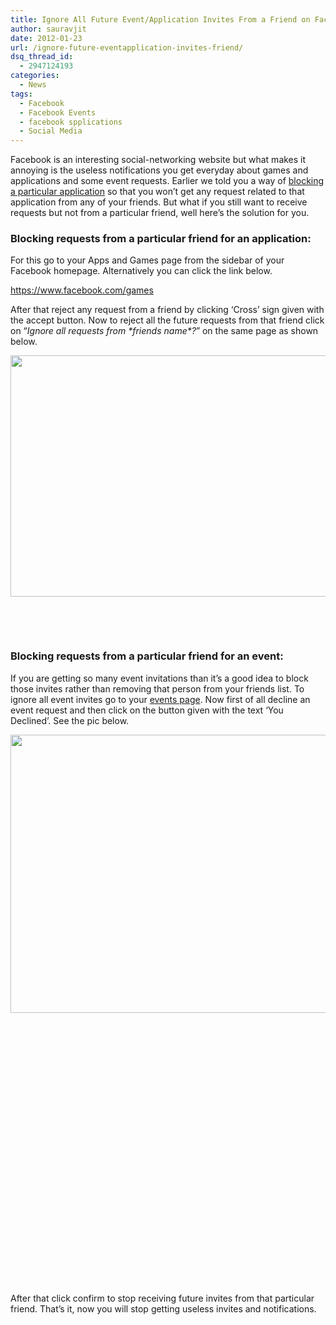 ```yaml
---
title: Ignore All Future Event/Application Invites From a Friend on Facebook
author: sauravjit
date: 2012-01-23
url: /ignore-future-eventapplication-invites-friend/
dsq_thread_id:
  - 2947124193
categories:
  - News
tags:
  - Facebook
  - Facebook Events
  - facebook spplications
  - Social Media
---
```

Facebook is an interesting social-networking website but what makes it annoying is the useless notifications you get everyday about games and applications and some event requests. Earlier we told you a way of <a href="http://devilsworkshop.org/remove-block-unwanted-applications-facebook/" target="_blank">blocking a particular application</a> so that you won&#8217;t get any request related to that application from any of your friends. But what if you still want to receive requests but not from a particular friend, well here&#8217;s the solution for you.

### Blocking requests from a particular friend for an application:

For this go to your Apps and Games page from the sidebar of your Facebook homepage. Alternatively you can click the link below.

<a href="https://www.facebook.com/games" onclick="_gaq.push(['_trackEvent', 'outbound-article', 'https://www.facebook.com/games', 'https://www.facebook.com/games']);" target="_blank">https://www.facebook.com/games</a>

After that reject any request from a friend by clicking &#8216;Cross&#8217; sign given with the accept button. Now to reject all the future requests from that friend click on &#8220;*Ignore all requests from \*friends name\*?*&#8221; on the same page as shown below.

<img class="alignleft size-full wp-image-49662" title="app block" src="http://cdn.devilsworkshop.org/files/2012/01/app-block.jpg" alt="" width="535" height="386" />

&nbsp;

&nbsp;

### Blocking requests from a particular friend for an event:

If you are getting so many event invitations than it&#8217;s a good idea to block those invites rather than removing that person from your friends list. To ignore all event invites go to your <a href="https://www.facebook.com/events/" onclick="_gaq.push(['_trackEvent', 'outbound-article', 'https://www.facebook.com/events/', 'events page']);" target="_blank">events page</a>. Now first of all decline an event request and then click on the button given with the text &#8216;You Declined&#8217;. See the pic below.

<img class="alignleft size-full wp-image-49664" title="event ignore" src="http://cdn.devilsworkshop.org/files/2012/01/event-ignore.jpg" alt="" width="528" height="445" />

&nbsp;

&nbsp;

&nbsp;

&nbsp;

&nbsp;

&nbsp;

&nbsp;

&nbsp;

&nbsp;

&nbsp;

&nbsp;

&nbsp;

&nbsp;

&nbsp;

After that click confirm to stop receiving future invites from that particular friend. That&#8217;s it, now you will stop getting useless invites and notifications.
